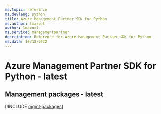 ```yaml
---
ms.topic: reference
ms.devlang: python
title: Azure Management Partner SDK for Python
ms.author: lmazuel
author: lmazuel
ms.service: managementpartner
description: Reference for Azure Management Partner SDK for Python
ms.data: 10/18/2022
---
```

# Azure Management Partner SDK for Python - latest

## Management packages - latest
[!INCLUDE [mgmt-packages](management-partner-mgmt-index.md)]